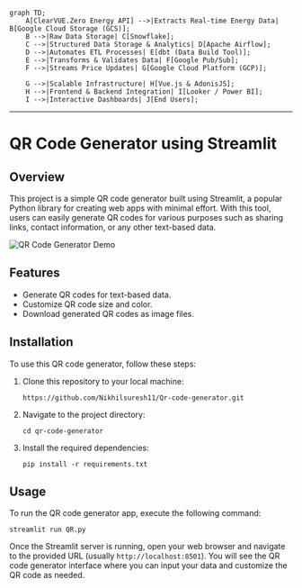 ```mermaid
graph TD;
    A[ClearVUE.Zero Energy API] -->|Extracts Real-time Energy Data| B[Google Cloud Storage (GCS)];
    B -->|Raw Data Storage| C[Snowflake];
    C -->|Structured Data Storage & Analytics| D[Apache Airflow];
    D -->|Automates ETL Processes| E[dbt (Data Build Tool)];
    E -->|Transforms & Validates Data| F[Google Pub/Sub];
    F -->|Streams Price Updates| G[Google Cloud Platform (GCP)];

    G -->|Scalable Infrastructure| H[Vue.js & AdonisJS];
    H -->|Frontend & Backend Integration| I[Looker / Power BI];
    I -->|Interactive Dashboards| J[End Users];
```






















---

# QR Code Generator using Streamlit

## Overview

This project is a simple QR code generator built using Streamlit, a popular Python library for creating web apps with minimal effort. With this tool, users can easily generate QR codes for various purposes such as sharing links, contact information, or any other text-based data.

![QR Code Generator Demo](demo.gif)

## Features

- Generate QR codes for text-based data.
- Customize QR code size and color.
- Download generated QR codes as image files.

## Installation

To use this QR code generator, follow these steps:

1. Clone this repository to your local machine:

   ```
   https://github.com/Nikhilsuresh11/Qr-code-generator.git
   ```

2. Navigate to the project directory:

   ```
   cd qr-code-generator
   ```

3. Install the required dependencies:

   ```
   pip install -r requirements.txt
   ```

## Usage

To run the QR code generator app, execute the following command:

```
streamlit run QR.py
```

Once the Streamlit server is running, open your web browser and navigate to the provided URL (usually `http://localhost:8501`). You will see the QR code generator interface where you can input your data and customize the QR code as needed.
